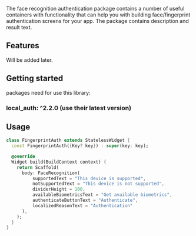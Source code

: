 <!--
This README describes the package. If you publish this package to pub.dev,
this README's contents appear on the landing page for your package.

For information about how to write a good package README, see the guide for
[writing package pages](https://dart.dev/guides/libraries/writing-package-pages).

For general information about developing packages, see the Dart guide for
[creating packages](https://dart.dev/guides/libraries/create-library-packages)
and the Flutter guide for
[developing packages and plugins](https://flutter.dev/developing-packages).
-->

The face recognition authentication package contains a number of useful containers with functionality that can help you with building face/fingerprint authentication screens for your app. The package contains description and result text.


## Features

Will be added later.

## Getting started

packages need for use this library:
### local_auth: ^2.2.0 (use their latest version)


## Usage

```dart
class FingerprintAuth extends StatelessWidget {
  const FingerprintAuth({Key? key}) : super(key: key);

  @override
  Widget build(BuildContext context) {
    return Scaffold(
      body: FaceRecognition(
          supportedText = "This device is supported",
          notSupportedText = "This device is not supported",
          dividerHeight = 100,
          availableBiometricsText = "Get available biometrics",
          authenticateButtonText = "Authenticate",
          localizedReasonText = "Authentication"
      ),
    );
  }
}
```